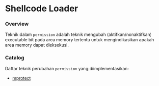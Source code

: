 # Shellcode Loader

### Overview

Teknik dalam `permission` adalah teknik mengubah (aktifkan/nonaktifkan) executable bit pada area memory tertentu untuk mengindikasikan apakah area memory dapat dieksekusi.

### Catalog

Daftar teknik perubahan `permission` yang diimplementasikan:

- [mprotect](mprotect)